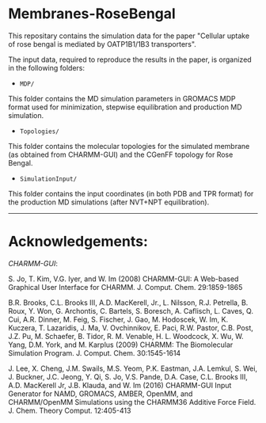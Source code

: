 # Membranes-RoseBengal

This repositary contains the simulation data for the paper "Cellular uptake of rose bengal is mediated by OATP1B1/1B3 transporters".

The input data, required to reproduce the results in the paper, is organized in the following folders:

 * `MDP/`

  This folder contains the MD simulation parameters in GROMACS MDP format used for minimization, stepwise equilibration and production MD simulation.

 * `Topologies/`

  This folder contains the molecular topologies for the simulated membrane (as obtained from CHARMM-GUI) and the CGenFF topology for Rose Bengal.

 * `SimulationInput/`

  This folder contains the input coordinates (in both PDB and TPR format) for the production MD simulations (after NVT+NPT equilibration).

---

# Acknowledgements:
*CHARMM-GUI*:

S. Jo, T. Kim, V.G. Iyer, and W. Im (2008)
CHARMM-GUI: A Web-based Graphical User Interface for CHARMM. J. Comput. Chem. 29:1859-1865 

B.R. Brooks, C.L. Brooks III, A.D. MacKerell, Jr., L. Nilsson, R.J. Petrella, B. Roux, Y. Won, G. Archontis, C. Bartels, S. Boresch, A. Caflisch, L. Caves, Q. Cui, A.R. Dinner, M. Feig, S. Fischer, J. Gao, M. Hodoscek, W. Im, K. Kuczera, T. Lazaridis, J. Ma, V. Ovchinnikov, E. Paci, R.W. Pastor, C.B. Post, J.Z. Pu, M. Schaefer, B. Tidor, R. M. Venable, H. L. Woodcock, X. Wu, W. Yang, D.M. York, and M. Karplus (2009)
CHARMM: The Biomolecular Simulation Program. J. Comput. Chem. 30:1545-1614 

J. Lee, X. Cheng, J.M. Swails, M.S. Yeom, P.K. Eastman, J.A. Lemkul, S. Wei, J. Buckner, J.C. Jeong, Y. Qi, S. Jo, V.S. Pande, D.A. Case, C.L. Brooks III, A.D. MacKerell Jr, J.B. Klauda, and W. Im (2016)
CHARMM-GUI Input Generator for NAMD, GROMACS, AMBER, OpenMM, and CHARMM/OpenMM Simulations using the CHARMM36 Additive Force Field. J. Chem. Theory Comput. 12:405-413 
